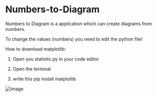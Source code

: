 # Numbers-to-Diagram
Numbers to Diagram is a application which can create diagrams from numbers. 

To change the values (numbers) you need to edit the python file!

How to download matplotlib:

1. Open you statistic.py in your code editor

2. Open the terminal

3. write this
pip install matplotlib



![image](https://user-images.githubusercontent.com/72298687/209991618-36e112b7-0565-465b-9a99-d2617a98d696.png)

